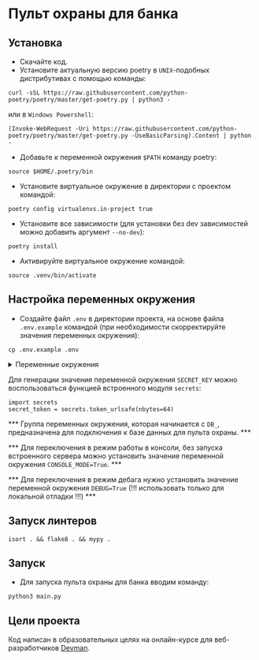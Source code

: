 # Пульт охраны для банка

## Установка

- Скачайте код.
- Установите актуальную версию poetry в `UNIX`-подобных дистрибутивах с помощью команды:
```
curl -sSL https://raw.githubusercontent.com/python-poetry/poetry/master/get-poetry.py | python3 -
```
или в `Windows Powershell`:
```
(Invoke-WebRequest -Uri https://raw.githubusercontent.com/python-poetry/poetry/master/get-poetry.py -UseBasicParsing).Content | python -
```
- Добавьте к переменной окружения `$PATH` команду poetry:
```
source $HOME/.poetry/bin
```
- Установите виртуальное окружение в директории с проектом командой:
```
poetry config virtualenvs.in-project true
```
- Установите все зависимости (для установки без dev зависимостей можно добавить аргумент `--no-dev`):
```
poetry install
```
- Активируйте виртуальное окружение командой: 
```
source .venv/bin/activate
```

## Настройка переменных окружения

- Cоздайте файл `.env` в директории проекта, на основе файла `.env.example` командой 
(при необходимости скорректируйте значения переменных окружения):
```
cp .env.example .env
```
<details>
  <summary>Переменные окружения</summary>
  <pre>
    DB_HOST=
    DB_PORT=
    DB_NAME=
    DB_USER=
    DB_PASSWORD=
    SECRET_KEY=
    DEBUG=False
    CONSOLE_MODE=False
  </pre>
</details>

Для генерации значения переменной окружения `SECRET_KEY` можно воспользоваться функцией встроенного модуля `secrets`:

```python3
import secrets
secret_token = secrets.token_urlsafe(nbytes=64)
```

*** Группа переменных окружения, которая начинается с `DB_`, предназначена для подключения к базе данных для пульта охраны. ***

*** Для переключения в режим работы в консоли, без запуска встроенного сервера можно установить значение переменной окружения `CONSOLE_MODE=True`. ***

*** Для переключения в режим дебага нужно установить значение переменной окружения `DEBUG=True` (!!! использовать только для локальной отладки !!!) ***

## Запуск линтеров

```
isort . && flake8 . && mypy .
```

## Запуск

- Для запуска пульта охраны для банка вводим команду:
```
python3 main.py
```

## Цели проекта
Код написан в образовательных целях на онлайн-курсе для веб-разработчиков [Devman](https://dvmn.org).
